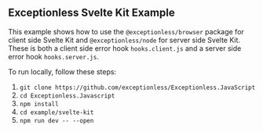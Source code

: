 ##  Exceptionless Svelte Kit Example

This example shows how to use the `@exceptionless/browser` package for client side Svelte Kit and `@exceptionless/node` for server side Svelte Kit. These is both
a client side error hook `hooks.client.js` and a server side error hook `hooks.server.js`.

To run locally, follow these steps:

1. `git clone https://github.com/exceptionless/Exceptionless.JavaScript`
2. `cd Exceptionless.Javascript`
3. `npm install`
4. `cd example/svelte-kit`
5. `npm run dev -- --open`

